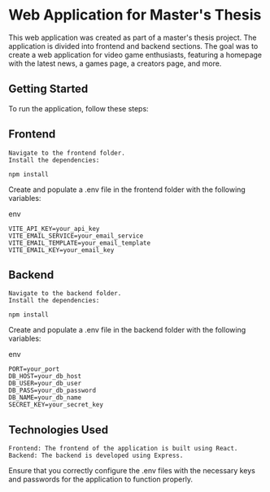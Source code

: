 # Web Application for Master's Thesis

This web application was created as part of a master's thesis project. The application is divided into frontend and backend sections. The goal was to create a web application for video game enthusiasts, featuring a homepage with the latest news, a games page, a creators page, and more.

## Getting Started

To run the application, follow these steps:
## Frontend

    Navigate to the frontend folder.
    Install the dependencies:

    npm install

Create and populate a .env file in the frontend folder with the following variables:

env

    VITE_API_KEY=your_api_key
    VITE_EMAIL_SERVICE=your_email_service
    VITE_EMAIL_TEMPLATE=your_email_template
    VITE_EMAIL_KEY=your_email_key

## Backend

    Navigate to the backend folder.
    Install the dependencies:

    npm install

Create and populate a .env file in the backend folder with the following variables:

env

    PORT=your_port
    DB_HOST=your_db_host
    DB_USER=your_db_user
    DB_PASS=your_db_password
    DB_NAME=your_db_name
    SECRET_KEY=your_secret_key

## Technologies Used

    Frontend: The frontend of the application is built using React.
    Backend: The backend is developed using Express.

Ensure that you correctly configure the .env files with the necessary keys and passwords for the application to function properly.